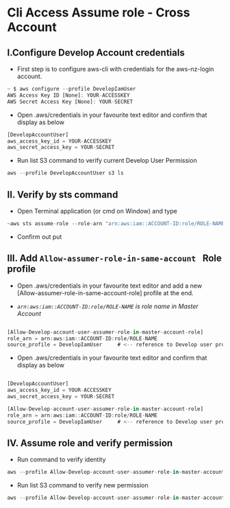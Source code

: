 # Cli Access Assume role - Cross Account

## I.Configure Develop Account credentials

- First step is to configure aws-cli with credentials for the aws-nz-login account.

```js
~ $ aws configure --profile DevelopIamUser
AWS Access Key ID [None]: YOUR-ACCESSKEY
AWS Secret Access Key [None]: YOUR-SECRET

```

- Open .aws/credentials in your favourite text editor and confirm that display as below

```js
[DevelopAccountUser]
aws_access_key_id = YOUR-ACCESSKEY
aws_secret_access_key = YOUR-SECRET

```

- Run list S3 command to verify current Develop User Permission

```js
aws --profile DevelopAccountUser s3 ls

```

## II. Verify by sts command
- Open Terminal application (or cmd on Window) and type

```js
~aws sts assume-role --role-arn "arn:aws:iam::ACCOUNT-ID:role/ROLE-NAME" --role-session-name "Develop-SameAccount-User-AssumeRole-Admin" --profile DevelopAccountUser
```
- Confirm out put 

## III. Add `Allow-assumer-role-in-same-account ` Role profile

- Open .aws/credentials in your favourite text editor and add a new [Allow-assumer-role-in-same-account-role] profile at the end.

- *`arn:aws:iam::ACCOUNT-ID:role/ROLE-NAME` is role name in Master Account*

```js

[Allow-Develop-account-user-assumer-role-in-master-account-role]
role_arn = arn:aws:iam::ACCOUNT-ID:role/ROLE-NAME
source_profile = DevelopIamUser     # <-- reference to Develop user profile 

```

- Open .aws/credentials in your favourite text editor and confirm that display as below

```js

[DevelopAccountUser]
aws_access_key_id = YOUR-ACCESSKEY
aws_secret_access_key = YOUR-SECRET

[Allow-Develop-account-user-assumer-role-in-master-account-role]
role_arn = arn:aws:iam::ACCOUNT-ID:role/ROLE-NAME
source_profile = DevelopIamUser     # <-- reference to Develop user profile 

```

## IV. Assume role and verify permission

- Run command to verify identity

```js
aws --profile Allow-Develop-account-user-assumer-role-in-master-account-role sts get-caller-identity

```

- Run list S3 command to verify new permission

```js
aws --profile Allow-Develop-account-user-assumer-role-in-master-account-role s3 ls

```
